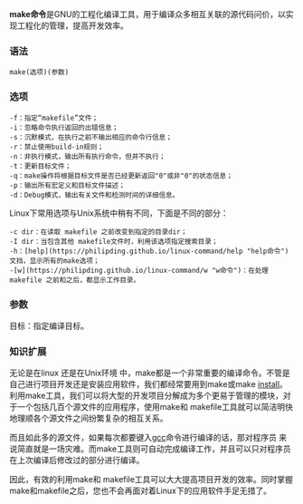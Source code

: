 **make命令**是GNU的工程化编译工具，用于编译众多相互关联的源代码问价，以实现工程化的管理，提高开发效率。

### 语法  

```
make(选项)(参数)
```

### 选项  

```
-f：指定“makefile”文件；
-i：忽略命令执行返回的出错信息；
-s：沉默模式，在执行之前不输出相应的命令行信息；
-r：禁止使用build-in规则；
-n：非执行模式，输出所有执行命令，但并不执行；
-t：更新目标文件；
-q：make操作将根据目标文件是否已经更新返回"0"或非"0"的状态信息；
-p：输出所有宏定义和目标文件描述；
-d：Debug模式，输出有关文件和检测时间的详细信息。
```

Linux下常用选项与Unix系统中稍有不同，下面是不同的部分：

```
-c dir：在读取 makefile 之前改变到指定的目录dir；
-I dir：当包含其他 makefile文件时，利用该选项指定搜索目录；
-h：[help](https://philipding.github.io/linux-command/help "help命令")文挡，显示所有的make选项；
-[w](https://philipding.github.io/linux-command/w "w命令")：在处理 makefile 之前和之后，都显示工作目录。
```

### 参数  

目标：指定编译目标。

### 知识扩展  

无论是在linux 还是在Unix环境 中，make都是一个非常重要的编译命令。不管是自己进行项目开发还是安装应用软件，我们都经常要用到make或make [install](https://philipding.github.io/linux-command/install "install命令")。利用make工具，我们可以将大型的开发项目分解成为多个更易于管理的模块，对于一个包括几百个源文件的应用程序，使用make和 makefile工具就可以简洁明快地理顺各个源文件之间纷繁复杂的相互关系。

而且如此多的源文件，如果每次都要键入[gcc](https://philipding.github.io/linux-command/gcc "gcc命令")命令进行编译的话，那对程序员 来说简直就是一场灾难。而make工具则可自动完成编译工作，并且可以只对程序员在上次编译后修改过的部分进行编译。

因此，有效的利用make和 makefile工具可以大大提高项目开发的效率。同时掌握make和makefile之后，您也不会再面对着Linux下的应用软件手足无措了。